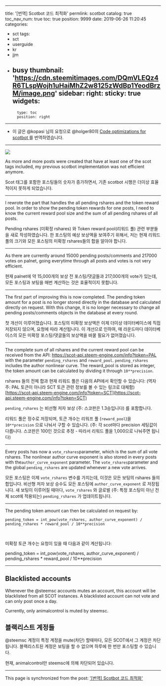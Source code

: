 
---
title: '[번역] Scotbot 코드 최적화'
permlink: scotbot
catalog: true
toc_nav_num: true
toc: true
position: 9999
date: 2019-06-26 11:20:45
categories:
- sct
tags:
- sct
- userguide
- kr
- jjm
- busy
thumbnail: 'https://cdn.steemitimages.com/DQmVLEQz4R6TLspWojh1uHaiMhZ2w8125zWdBp1YeodBrzM/image.png'
sidebar:
    right:
        sticky: true
widgets:
    -
        type: toc
        position: right
---


* 이 글은 @kopasi 님의 요청으로 @holger80의 [Code optimizations for scotbot
](https://steemit.com/steem-engine/@holger80/code-optimizations-for-scotbot) 를 번역하였습니다.

---

![](https://cdn.steemitimages.com/DQmVLEQz4R6TLspWojh1uHaiMhZ2w8125zWdBp1YeodBrzM/image.png)

As more and more posts were created that have at least one of the scot tags included, my previous scotbot implementation was not efficient anymore.

Scot 태그를 포함한 포스팅들의 숫자가 증가하면서, 기존 scotbot 시행은 더이상 효율적이지 못하게 되었습니다.

---

I rewrote the part that handles the all pending rshares and the token reward pool. In order to show the pending token rewards for one posts, I need to know the current reward pool size and the sum of all pending rshares of all posts.

Pending rshares (미확정 rshares) 와 Token reward pool(리워드 풀)  관련 부분들을 새로 작성하였습니다. 한 포스팅의 예상 보상액을 보여주기 위해서, 저는 현재 리워드 풀의 크기와 모든 포스팅의 미확정 rshares들의 합을 알아야 합니다.

---


As there are currently around 15000 pending posts/comments and 217000 votes on palnet, going everytime through all posts and votes is not very efficient. 

현재 palnet에 약 15,000개의 보상 전 포스팅/댓글들과 217,000개의 vote가 있는데, 모든 포스팅과 보팅을 매번 계산하는 것은 효율적이지 못합니다.

---


The first part of improving this is now completed. The pending token amount for a post is no longer stored directly in the database and calculated directly on request. With this change, it is no longer necessary to change all pending posts/comments objects in the database at every round.

첫 개선이 이루어졌습니다. 포스팅의 미확정 보상액은 이제 더이상 데이터베이스에 직접 저장되지 않으며, 요청에 따라 계산됩니다. 이 개선으로 인하여, 매 라운드마다 데이터베이스의 모든 미확정 포스팅/댓글들의 보상액을 바꿀 필요가 없어졌습니다.

---


The complete sum of all rshares and the current reward pool can be received from the API:
https://scot-api.steem-engine.com/info?token=PAL
with the parameter `pending_rshares` and `reward_pool`. `pending_rshares` includes the author nonlinear curve.
The reward_pool is stored as integer, the token amount can be calculated by dividing it through `10**precision`.

rshares 들의 전체 합과 현재 리워드 풀은 다음의 API에서 확인할 수 있습니다: (역자 주: PAL 토큰이 아니라 SCT 토큰 관련 정보를 볼 수 있는 링크로 대체함)
[https://scot-api.steem-engine.com/info?token=SCT](https://scot-api.steem-engine.com/info?token=SCT)

`pending_rshares` 는 비선형 저자 보상 (주: 스코판은 1.3승입니다) 를 포함합니다.

리워드 풀은 정수로 저장되며, 토큰 개수는 리워프 풀 (`reward_pool`)을 `10**precision` 으로 나눠서 구할 수 있습니다. (주: 각 scot마다 precision 세팅값이 다릅니다. 스코판은 100인 것으로 추정 - 따라서 리워드 풀을 1,000으로 나눠주면 됩니다) 

---


Every posts has now a `vote_rshares`parameter, which is the sum of all vote rshares. The nonlinear author curve exponent is also stored in every posts with the`author_curve_exponent` parameter. The `vote_rshares`parameter and the  global `pending_rshares` are updated whenever a new vote arrives.

모든 포스팅은 이제 `vote_rshares` 변수를 가지는데, 이것은 모든 보팅의 rshares 들의 합입니다. 비선형 저자 보상 승수도 모든 포스팅에 `author_curve_exponent` 로 저장됩니다. 새 보팅이 이루어질 때마다, `vote_rshares` 와 글로벌 (주: 특정 포스팅이 아닌 전체 scot에 적용되는) `pending_rshares` 가 업데이트됩니다. 

---

The pending token amount can then be calculated on request by:
```
pending_token = int_pow(vote_rshares, author_curve_exponent) / pending_rshares * reward_pool / 10**precision
```
<br>

미확정 토큰 개수는 요청이 있을 때 다음과 같이 계산됩니다:

pending_token = int_pow(vote_rshares, author_curve_exponent) / pending_rshares * reward_pool / 10**precision

---

## Blacklisted accounts
Whenever the @steemsc accounts mutes an account, this account will be blacklisted from all SCOT instances. A blacklisted account can not vote and can only post once a day.

Currently, only animalcontrol is muted by steemsc.

## 블랙리스트 계정들

@steemsc 계정이 특정 계정을 mute(차단) 할때마다, 모든 SCOT에서 그 계정은 차단됩니다. 블랙리스트된 계정은 보팅을 할 수 없으며 하루에 한 번만 포스팅할 수 있습니다.

현재, animalcontrol만 steemsc에 의해 차단되어 있습니다.

- - -

This page is synchronized from the post: ['[번역] Scotbot 코드 최적화'](https://steemit.com/@glory7/scotbot)
